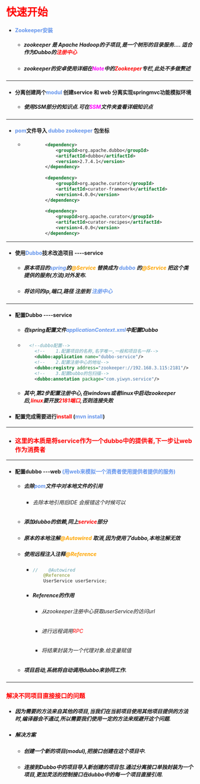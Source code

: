 # <font color='red'>快速开始</font>





- #### <font color='cornflowerblue'>Zookeeper安装</font>

  - ##### zookeeper 是 Apache Hadoop的子项目,是一个树形的目录服务.... 适合作为Dubbo的<font color='red'>注册中心</font>

  - ##### zookeeper的安卓使用详细在<font color='fuchsia'>Note</font>中的<font color='red'>Zookeeper</font>专栏,此处不多做赘述

<hr>


- #### 分离创建两个<font color='cornflowerblue'>modul </font>创建service 和 web 分离实现springmvc功能模拟环境

  - ##### 使用SSM部分的知识点.可在<font color='fuchsia'>SSM</font>文件夹查看详细知识点



<hr>

- #### <font color='cornflowerblue'>pom</font>文件导入 <font color='cornflowerblue'>dubbo </font><font color='cornflowerblue'>zookeeper </font>包坐标

  - ```xml
     		<dependency>
                <groupId>org.apache.dubbo</groupId>
                <artifactId>dubbo</artifactId>
                <version>2.7.4.1</version>
            </dependency>
      
            <dependency>
                <groupId>org.apache.curator</groupId>
                <artifactId>curator-framework</artifactId>
                <version>4.0.0</version>
            </dependency>
      
            <dependency>
                <groupId>org.apache.curator</groupId>
                <artifactId>curator-recipes</artifactId>
                <version>4.0.0</version>
            </dependency>
    ```



<hr>

- #### 使用<font color='cornflowerblue'>Dubbo</font>技术改造项目 ----service

  - ##### 原本项目的<font color='cornflowerblue'>spring</font>的<font color='orange'>@Service</font> 替换成为 <font color='cornflowerblue'>dubbo</font> 的<font color='orange'>@Service</font> 把这个类提供的服务(方法)对外发布.

  - ##### 将访问的ip,端口,路径 注册到 <font color='cornflowerblue'>注册中心</font> 



<hr>

- #### 配置Dubbo ----service

  - ##### 在spring配置文件<font color='cornflowerblue'>applicationContext.xml</font>中配置Dubbo

  - ```xml
      <!--dubbo配置-->
        <!--    1.配置项目的名称,名字唯一,一般和项目名一样-->
        <dubbo:application name="dubbo-service"/>
        <!--    2.配置注册中心的地址-->
        <dubbo:registry address="zookeeper://192.168.3.115:2181"/>
        <!--    3.配置bubbo的包扫描-->
        <dubbo:annotation package="com.yiwyn.service"/>
    ```

  - ##### 其中,第2步配置注册中心,在windows或者linux中启动zookeeper后,<font color='red'>linux</font>要开放<font color='red'>2181端口</font>,否则连接失败



- #### 配置完成需要进行<font color='red'>install</font>  (<font color='cornflowerblue'>mvn install</font>)

<hr>

- ### <font color='red'>这里的本质是将service作为一个dubbo中的提供者,下一步让web作为消费者</font>



<hr>



- #### 配置dubbo ---web  <font color='cornflowerblue'>(用web来模拟一个消费者使用提供者提供的服务)</font>

  - ##### 去除<font color='cornflowerblue'>pom</font>文件中对本地文件的引用

    - ###### 去除本地引用后IDE 会报错这个时候可以

  - ##### 添加dubbo的依赖,同上<font color='red'>service</font>部分

  - ##### 原本的本地注解<font color='orange'>@Autowired</font> 取消,因为使用了dubbo,本地注解无效

  - ##### 使用远程注入注释<font color='orange'>@Reference</font> 

    - ```java
      //    @Autowired
          @Reference
          UserService userService;
      ```

    - ##### Reference的作用

      - ###### 从zookeeper注册中心获取userService的访问url

      - ###### 进行远程调用<font color='red'>RPC</font>

      - ###### 将结果封装为一个代理对象.给变量赋值

  - ##### 项目启动,系统将自动调用dubbo来协同工作.









<hr>



### <font color='red'>解决不同项目直接接口的问题</font>

- ##### 因为需要的方法来自其他的项目,当我们在当前项目使用其他项目提供的方法时,编译器会不通过,所以需要我们使用一定的方法来规避开这个问题.

- ##### 解决方案

  - ##### 创建一个新的项目(modul),把接口创建在这个项目中.

  - ##### 连接到Dubbo中的项目导入新创建的项目包.通过分离接口单独封装为一个项目,更加灵活的控制接口在dubbo中的每一个项目直接引用.





